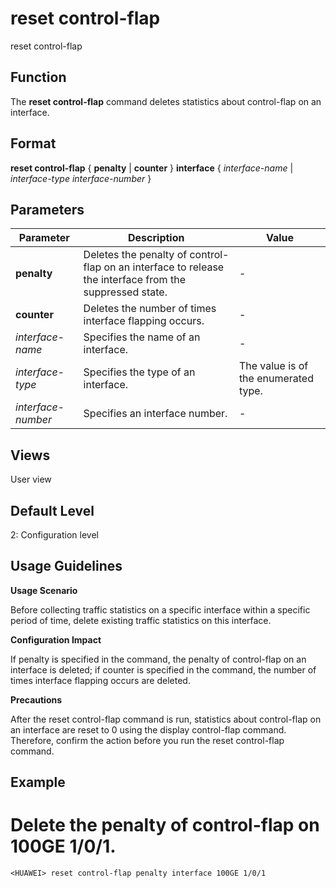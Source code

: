reset control-flap
==================

reset control-flap

Function
--------



The **reset control-flap** command deletes statistics about control-flap on an interface.




Format
------

**reset control-flap** { **penalty** | **counter** } **interface** { *interface-name* | *interface-type* *interface-number* }


Parameters
----------

| Parameter | Description | Value |
| --- | --- | --- |
| **penalty** | Deletes the penalty of control-flap on an interface to release the interface from the suppressed state. | - |
| **counter** | Deletes the number of times interface flapping occurs. | - |
| *interface-name* | Specifies the name of an interface. | - |
| *interface-type* | Specifies the type of an interface. | The value is of the enumerated type. |
| *interface-number* | Specifies an interface number. | - |



Views
-----

User view


Default Level
-------------

2: Configuration level


Usage Guidelines
----------------

**Usage Scenario**



Before collecting traffic statistics on a specific interface within a specific period of time, delete existing traffic statistics on this interface.



**Configuration Impact**



If penalty is specified in the command, the penalty of control-flap on an interface is deleted; if counter is specified in the command, the number of times interface flapping occurs are deleted.



**Precautions**



After the reset control-flap command is run, statistics about control-flap on an interface are reset to 0 using the display control-flap command. Therefore, confirm the action before you run the reset control-flap command.




Example
-------

# Delete the penalty of control-flap on 100GE 1/0/1.
```
<HUAWEI> reset control-flap penalty interface 100GE 1/0/1

```